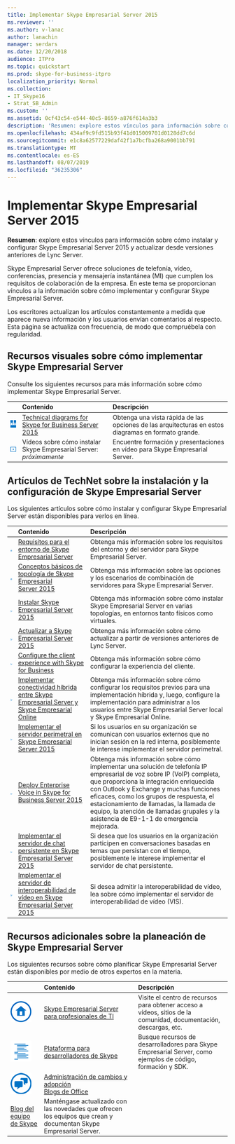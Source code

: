 ```yaml
---
title: Implementar Skype Empresarial Server 2015
ms.reviewer: ''
ms.author: v-lanac
author: lanachin
manager: serdars
ms.date: 12/20/2018
audience: ITPro
ms.topic: quickstart
ms.prod: skype-for-business-itpro
localization_priority: Normal
ms.collection:
- IT_Skype16
- Strat_SB_Admin
ms.custom: ''
ms.assetid: 0cf43c54-e544-40c5-8659-a876f614a3b3
description: 'Resumen: explore estos vínculos para información sobre cómo instalar y configurar Skype Empresarial Server 2015 y actualizar desde versiones anteriores de Lync Server.'
ms.openlocfilehash: 434af9c9fd515b93f41d015009701d0128dd7c6d
ms.sourcegitcommit: e1c8a62577229daf42f1a7bcfba268a9001bb791
ms.translationtype: MT
ms.contentlocale: es-ES
ms.lasthandoff: 08/07/2019
ms.locfileid: "36235306"
---
```

# <a name="deploy-skype-for-business-server-2015"></a>Implementar Skype Empresarial Server 2015
 
**Resumen**: explore estos vínculos para información sobre cómo instalar y configurar Skype Empresarial Server 2015 y actualizar desde versiones anteriores de Lync Server.
  
Skype Empresarial Server ofrece soluciones de telefonía, vídeo, conferencias, presencia y mensajería instantánea (MI) que cumplen los requisitos de colaboración de la empresa. En este tema se proporcionan vínculos a la información sobre cómo implementar y configurar Skype Empresarial Server. 
  
Los escritores actualizan los artículos constantemente a medida que aparece nueva información y los usuarios envían comentarios al respecto. Esta página se actualiza con frecuencia, de modo que compruébela con regularidad.
## <a name="visual-resources-about-how-to-deploy-skype-for-business-server"></a>Recursos visuales sobre cómo implementar Skype Empresarial Server

Consulte los siguientes recursos para más información sobre cómo implementar Skype Empresarial Server.
  
||**Contenido**|**Descripción**|
|:-----|:-----|:-----|
|![Icono de diagramas técnicos](../media/87de0d09-77fd-46f2-b9f6-99a7998fd332.png)|[Technical diagrams for Skype for Business Server 2015](../technical-diagrams.md) <br/> |Obtenga una vista rápida de las opciones de las arquitecturas en estos diagramas en formato grande.  <br/> |
|![Icono de vídeos](../media/143e0d86-1c68-482a-9bf9-93e7966acca0.png)|Vídeos sobre cómo instalar Skype Empresarial Server: *próximamente*  <br/> |Encuentre formación y presentaciones en vídeo para Skype Empresarial Server.  <br/> |
   
##  <a name="articles-about-skype-for-business-server-installation-and-configuration"></a>Artículos de TechNet sobre la instalación y la configuración de Skype Empresarial Server

Los siguientes artículos sobre cómo instalar y configurar Skype Empresarial Server están disponibles para verlos en línea. 
  
||**Contenido**|**Descripción**|
|:-----|:-----|:-----|
|![Icono de documentación](../media/e4c786ef-1fff-4512-87c5-748543c60222.png)|[Requisitos para el entorno de Skype Empresarial Server](../plan-your-deployment/requirements-for-your-environment/requirements-for-your-environment.md) <br/> |Obtenga más información sobre los requisitos del entorno y del servidor para Skype Empresarial Server.  <br/> |
|![Icono de documentación](../media/e4c786ef-1fff-4512-87c5-748543c60222.png)|[Conceptos básicos de topología de Skype Empresarial Server 2015](../plan-your-deployment/topology-basics/topology-basics.md) <br/> |Obtenga más información sobre las opciones y los escenarios de combinación de servidores para Skype Empresarial Server.  <br/> |
|![Icono de procedimiento numérico](../media/d73b5029-a6ba-4abd-9197-d8151dabf56e.png)|[Instalar Skype Empresarial Server 2015](install/install.md) <br/> |Obtenga más información sobre cómo instalar Skype Empresarial Server en varias topologías, en entornos tanto físicos como virtuales.  <br/> |
|![Icono de procedimiento numérico](../media/d73b5029-a6ba-4abd-9197-d8151dabf56e.png)|[Actualizar a Skype Empresarial Server 2015](upgrade-to-skype-for-business-server.md) <br/> |Obtenga más información sobre cómo actualizar a partir de versiones anteriores de Lync Server.  <br/> |
|![Icono de procedimiento numérico](../media/d73b5029-a6ba-4abd-9197-d8151dabf56e.png)|[Configure the client experience with Skype for Business](deploy-clients/configure-the-client-experience.md) <br/> |Obtenga más información sobre cómo configurar la experiencia del cliente.  <br/> |
|![Icono de procedimiento numérico](../media/d73b5029-a6ba-4abd-9197-d8151dabf56e.png)|[Implementar conectividad híbrida entre Skype Empresarial Server y Skype Empresarial Online](../skype-for-business-hybrid-solutions/deploy-hybrid-connectivity/deploy-hybrid-connectivity.md) <br/> |Obtenga más información sobre cómo configurar los requisitos previos para una implementación híbrida y, luego, configure la implementación para administrar a los usuarios entre Skype Empresarial Server local y Skype Empresarial Online.  <br/> |
|![Icono de procedimiento numérico](../media/d73b5029-a6ba-4abd-9197-d8151dabf56e.png)|[Implementar el servidor perimetral en Skype Empresarial Server 2015](deploy-edge-server/deploy-edge-server.md) <br/> |Si los usuarios en su organización se comunican con usuarios externos que no inician sesión en la red interna, posiblemente le interese implementar el servidor perimetral.  <br/> |
|![Icono de procedimiento numérico](../media/d73b5029-a6ba-4abd-9197-d8151dabf56e.png)|[Deploy Enterprise Voice in Skype for Business Server 2015](deploy-enterprise-voice/deploy-enterprise-voice.md) <br/> |Obtenga más información sobre cómo implementar una solución de telefonía IP empresarial de voz sobre IP (VoIP) completa, que proporciona la integración enriquecida con Outlook y Exchange y muchas funciones eficaces, como los grupos de respuesta, el estacionamiento de llamadas, la llamada de equipo, la atención de llamadas grupales y la asistencia de E9-1-1 de emergencia mejorada.  <br/> |
|![Icono de procedimiento numérico](../media/d73b5029-a6ba-4abd-9197-d8151dabf56e.png)|[Implementar el servidor de chat persistente en Skype Empresarial Server 2015](deploy-persistent-chat-server/deploy-persistent-chat-server.md) <br/> |Si desea que los usuarios en la organización participen en conversaciones basadas en temas que persistan con el tiempo, posiblemente le interese implementar el servidor de chat persistente.  <br/> |
|![Icono de procedimiento numérico](../media/d73b5029-a6ba-4abd-9197-d8151dabf56e.png)|[Implementar el servidor de interoperabilidad de vídeo en Skype Empresarial Server 2015](deploy-video-interop-server/deploy-video-interop-server.md) <br/> |Si desea admitir la interoperabilidad de vídeo, lea sobre cómo implementar el servidor de interoperabilidad de vídeo (VIS).  <br/> |
   
## <a name="additional-resources-about-planning-for-skype-for-business-server"></a>Recursos adicionales sobre la planeación de Skype Empresarial Server

Los siguientes recursos sobre cómo planificar Skype Empresarial Server están disponibles por medio de otros expertos en la materia. 
  
||**Contenido**|**Descripción**|
|:-----|:-----|:-----|
|![Icono de documentos](../media/4eff581b-890b-46cb-8224-a4122137d27e.png)|[Skype Empresarial Server para profesionales de TI](https://go.microsoft.com/fwlink/p/?LinkId=527960) <br/> |Visite el centro de recursos para obtener acceso a vídeos, sitios de la comunidad, documentación, descargas, etc.  <br/> |
|![Icono de contenido de desarrollador](../media/3626138a-2778-407e-911f-a0dcbdc36684.png)|[Plataforma para desarrolladores de Skype](https://go.microsoft.com/fwlink/?LinkId=619775) <br/> |Busque recursos de desarrolladores para Skype Empresarial Server, como ejemplos de código, formación y SDK.  <br/> |
|![Icono de noticias, blogs, etc.](../media/ac692cb8-7db8-4810-b53f-1bc88b1e4cac.png)|[Administración de cambios y adopción](https://go.microsoft.com/fwlink/p/?LinkId=532796) <br/> [Blogs de Office](https://go.microsoft.com/fwlink/p/?LinkId=528899) <br/> 
[Blog del equipo de Skype](https://go.microsoft.com/fwlink/p/?LinkId=532818) <br/> |Manténgase actualizado con las novedades que ofrecen los equipos que crean y documentan Skype Empresarial Server.  <br/> |
   

